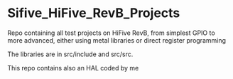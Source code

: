 # Sifive_HiFive_RevB_Projects
Repo containing all test projects on HiFive RevB, from simplest GPIO to more advanced, either using metal libraries or direct register programming

The libraries are in src/include and src/src.

This repo contains also an HAL coded by me
